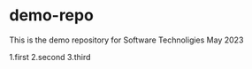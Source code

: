 # demo-repo 

This is the demo repository for Software Technoligies May 2023 

1.first
2.second
3.third
